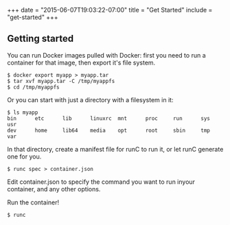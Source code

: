 +++
date = "2015-06-07T19:03:22-07:00"
title = "Get Started"
include = "get-started"
+++

## Getting started

You can run Docker images pulled with Docker: first you need to run a container for that image, then export it's file system. 

```
$ docker export myapp > myapp.tar
$ tar xvf myapp.tar -C /tmp/myappfs
$ cd /tmp/myappfs
```

Or you can start with just a directory with a filesystem in it:

```
$ ls myapp
bin      etc      lib      linuxrc  mnt      proc     run      sys      usr
dev      home     lib64    media    opt      root     sbin     tmp      var
```

In that directory, create a manifest file for runC to run it, or let runC generate one for you.

```
$ runc spec > container.json
```

Edit container.json to specify the command you want to run inyour container, and any other options. 

Run the container!

```
$ runc
```